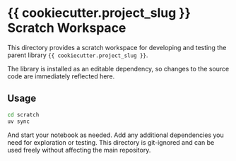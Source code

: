 # {{ cookiecutter.project_slug }} Scratch Workspace

This directory provides a scratch workspace for developing and testing the parent library `{{ cookiecutter.project_slug }}`.

The library is installed as an editable dependency, so changes to the source code are immediately reflected here.

## Usage

```bash
cd scratch
uv sync
```

And start your notebook as needed.
Add any additional dependencies you need for exploration or testing.
This directory is git-ignored and can be used freely without affecting the main repository.
